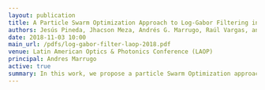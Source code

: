 ```yaml
---
layout: publication
title: A Particle Swarm Optimization Approach to Log-Gabor Filtering in Fourier Transform Profilometry
authors: Jesús Pineda, Jhacson Meza, Andrés G. Marrugo, Raúl Vargas, and Lenny A. Romero
date: 2018-11-03 10:00
main_url: /pdfs/log-gabor-filter-laop-2018.pdf
venue: Latin American Optics & Photonics Conference (LAOP)
principal: Andres Marrugo
active: true
summary: In this work, we propose a particle Swarm Optimization approach to Log-Gabor filtering in Fourier transform profilometry. Encouraging experimental results show the advantage of the proposed method.
---
```


